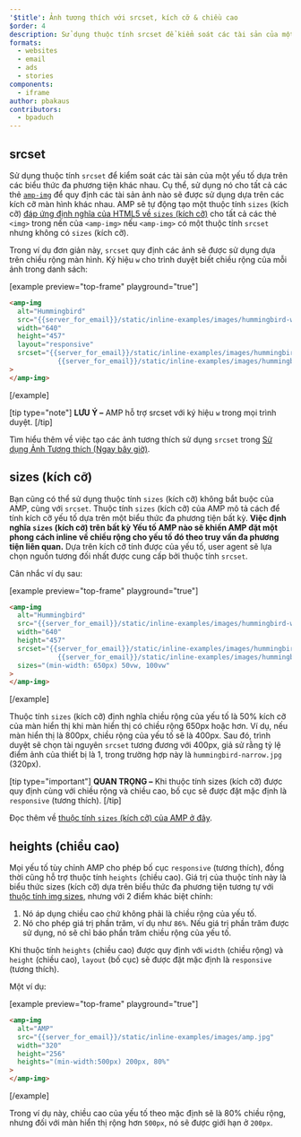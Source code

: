 ```yaml
---
'$title': Ảnh tương thích với srcset, kích cỡ & chiều cao
$order: 4
description: Sử dụng thuộc tính srcset để kiểm soát các tài sản của một yếu tố dựa trên các biểu thức đa phương tiện khác nhau. Cụ thể, sử dụng nó cho tất cả các thẻ amp-img để quy định...
formats:
  - websites
  - email
  - ads
  - stories
components:
  - iframe
author: pbakaus
contributors:
  - bpaduch
---
```


## srcset

Sử dụng thuộc tính `srcset` để kiểm soát các tài sản của một yếu tố dựa trên các biểu thức đa phương tiện khác nhau. Cụ thể, sử dụng nó cho tất cả các thẻ [`amp-img`](../../../../documentation/components/reference/amp-img.md) để quy định các tài sản ảnh nào sẽ được sử dụng dựa trên các kích cỡ màn hình khác nhau. AMP sẽ tự động tạo một thuộc tính `sizes` (kích cỡ) <a href="https://developer.mozilla.org/en-US/docs/Web/HTML/Element/img" data-md-type="link">đáp ứng định nghĩa của HTML5 về `sizes` (kích cỡ)</a> cho tất cả các thẻ `<img>` trong nền của `<amp-img>` nếu `<amp-img>` có một thuộc tính `srcset` nhưng không có `sizes` (kích cỡ).

Trong ví dụ đơn giản này, `srcset` quy định các ảnh sẽ được sử dụng dựa trên chiều rộng màn hình. Ký hiệu `w` cho trình duyệt biết chiều rộng của mỗi ảnh trong danh sách:

[example preview="top-frame" playground="true"]

```html
<amp-img
  alt="Hummingbird"
  src="{{server_for_email}}/static/inline-examples/images/hummingbird-wide.jpg"
  width="640"
  height="457"
  layout="responsive"
  srcset="{{server_for_email}}/static/inline-examples/images/hummingbird-wide.jpg 640w,
            {{server_for_email}}/static/inline-examples/images/hummingbird-narrow.jpg 320w"
>
</amp-img>
```

[/example]

[tip type="note"] **LƯU Ý –** AMP hỗ trợ srcset với ký hiệu `w` trong mọi trình duyệt. [/tip]

Tìm hiểu thêm về việc tạo các ảnh tương thích sử dụng `srcset` trong [Sử dụng Ảnh Tương thích (Ngay bây giờ)](http://alistapart.com/article/using-responsive-images-now).

## sizes (kích cỡ)

Bạn cũng có thể sử dụng thuộc tính `sizes` (kích cỡ) không bắt buộc của AMP, cùng với `srcset`. Thuộc tính `sizes` (kích cỡ) của AMP mô tả cách để tính kích cỡ yếu tố dựa trên một biểu thức đa phương tiện bất kỳ. <strong data-md-type="raw_html">Việc định nghĩa `sizes` (kích cỡ) trên bất kỳ Yếu tố AMP nào sẽ khiến AMP đặt một phong cách inline về chiều rộng cho yếu tố đó theo truy vấn đa phương tiện liên quan.</strong> Dựa trên kích cỡ tính được của yếu tố, user agent sẽ lựa chọn nguồn tương đối nhất được cung cấp bởi thuộc tính `srcset`.

Cân nhắc ví dụ sau:

[example preview="top-frame" playground="true"]

```html
<amp-img
  alt="Hummingbird"
  src="{{server_for_email}}/static/inline-examples/images/hummingbird-wide.jpg"
  width="640"
  height="457"
  srcset="{{server_for_email}}/static/inline-examples/images/hummingbird-wide.jpg 640w,
            {{server_for_email}}/static/inline-examples/images/hummingbird-narrow.jpg 320w"
  sizes="(min-width: 650px) 50vw, 100vw"
>
</amp-img>
```

[/example]

Thuộc tính `sizes` (kích cỡ) định nghĩa chiều rộng của yếu tố là 50% kích cỡ của màn hiển thị khi màn hiển thị có chiều rộng 650px hoặc hơn. Ví dụ, nếu màn hiển thị là 800px, chiều rộng của yếu tố sẽ là 400px. Sau đó, trình duyệt sẽ chọn tài nguyên `srcset` tương đương với 400px, giả sử rằng tỷ lệ điểm ảnh của thiết bị là 1, trong trường hợp này là `hummingbird-narrow.jpg` (320px).

[tip type="important"] **QUAN TRỌNG –** Khi thuộc tính sizes (kích cỡ) được quy định cùng với chiều rộng và chiều cao, bố cục sẽ được đặt mặc định là <code>responsive</code> (tương thích). [/tip]

Đọc thêm về [thuộc tính `sizes` (kích cỡ) của AMP ở đây](../../../../documentation/guides-and-tutorials/learn/common_attributes.md).

## heights (chiều cao)

Mọi yếu tố tùy chỉnh AMP cho phép bố cục `responsive` (tương thích), đồng thời cũng hỗ trợ thuộc tính `heights` (chiều cao). Giá trị của thuộc tính này là biểu thức sizes (kích cỡ) dựa trên biểu thức đa phương tiện tương tự với [thuộc tính img sizes](https://developer.mozilla.org/en-US/docs/Web/HTML/Element/img), nhưng với 2 điểm khác biệt chính:

1. Nó áp dụng chiều cao chứ không phải là chiều rộng của yếu tố.
2. Nó cho phép giá trị phần trăm, ví dụ như `86%`. Nếu giá trị phần trăm được sử dụng, nó sẽ chỉ báo phần trăm chiều rộng của yếu tố.

Khi thuộc tính `heights` (chiều cao) được quy định với `width` (chiều rộng) và `height` (chiều cao), `layout` (bố cục) sẽ được đặt mặc định là `responsive` (tương thích).

Một ví dụ:

[example preview="top-frame" playground="true"]

```html
<amp-img
  alt="AMP"
  src="{{server_for_email}}/static/inline-examples/images/amp.jpg"
  width="320"
  height="256"
  heights="(min-width:500px) 200px, 80%"
>
</amp-img>
```

[/example]

Trong ví dụ này, chiều cao của yếu tố theo mặc định sẽ là 80% chiều rộng, nhưng đối với màn hiển thị rộng hơn `500px`, nó sẽ được giới hạn ở `200px`.
